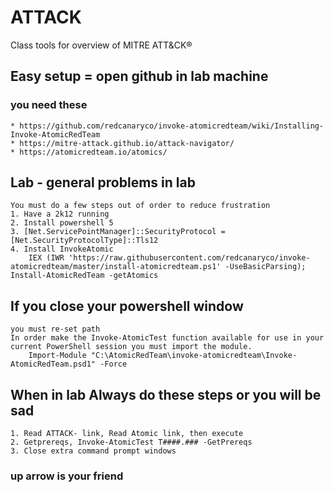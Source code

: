# ATTACK
Class tools for overview of MITRE ATT&amp;CK®
## Easy setup = open github in lab machine
### you need these
	* https://github.com/redcanaryco/invoke-atomicredteam/wiki/Installing-Invoke-AtomicRedTeam
	* https://mitre-attack.github.io/attack-navigator/
	* https://atomicredteam.io/atomics/
	
## Lab - general problems in lab 
	You must do a few steps out of order to reduce frustration
	1. Have a 2k12 running
	2. Install powershell 5
	3. [Net.ServicePointManager]::SecurityProtocol = [Net.SecurityProtocolType]::Tls12
	4. Install InvokeAtomic
		IEX (IWR 'https://raw.githubusercontent.com/redcanaryco/invoke-atomicredteam/master/install-atomicredteam.ps1' -UseBasicParsing); Install-AtomicRedTeam -getAtomics
## If you close your powershell window
	you must re-set path
	In order make the Invoke-AtomicTest function available for use in your current PowerShell session you must import the module.
		Import-Module "C:\AtomicRedTeam\invoke-atomicredteam\Invoke-AtomicRedTeam.psd1" -Force
	
## When in lab  Always do these steps or you will be sad
	1. Read ATTACK- link, Read Atomic link, then execute
	2. Getprereqs, Invoke-AtomicTest T####.### -GetPrereqs
	3. Close extra command prompt windows
### up arrow is your friend
